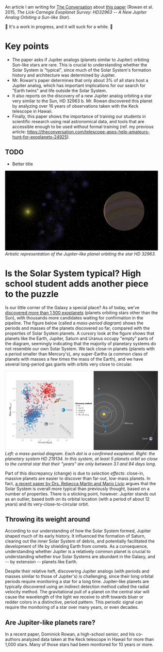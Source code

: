 An article I am writing for [The Conversation](https://theconversation.com/us) about [this paper](http://arxiv.org/abs/1512.00417) (Rowan et al. 2015, *The Lick-Carnegie Exoplanet Survey: HD32963 -- A New Jupiter Analog Orbiting a Sun-like Star*).

:construction_worker: It's a work in progress, and it will suck for a while. :construction_worker:

# Key points
- The paper asks if Jupiter analogs (planets similar to Jupiter) orbiting Sun-like stars are rare. This is crucial to understanding whether the Solar System is "typical", since much of the Solar System's formation history and architecture was determined by Jupiter. 
- Mr. Rowan's paper determines that only about 3% of all stars host a Jupiter analog, which has important implications for our search for "Earth twins" and life outside the Solar System. 
- It also reports on the discovery of a new Jupiter analog orbiting a star very similar to the Sun, HD 32963 b. Mr. Rowan discovered this planet by analyzing over 16 years of observations taken with the Keck telescope in Hawaii. 
- Finally, this paper shows the importance of training our students in scientific research using real astronomical data, and tools that are accessible enough to be used without formal training (ref. my previous article: https://theconversation.com/telescope-apps-help-amateurs-hunt-for-exoplanets-24925).

## TODO ##
* Better title

![Synthetic HD 32963](figures/32963_synthetic.png)
*Artistic representation of the Jupiter-like planet orbiting the star HD 32963.*

# Is the Solar System typical? High school student adds another piece to the puzzle #

Is our little corner of the Galaxy a special place? As of today, we've [discovered more than 1,500 exoplanets](http://exoplanets.org) (planets orbiting stars other than the Sun), with thousands more candidates waiting for confirmation in the pipeline. The figure below (called a *mass-period diagram*) shows the periods and masses of the planets discovered so far, compared with the properties of Solar System planets. A cursory look at the figure shows that planets like the Earth, Jupiter, Saturn and Uranus occupy "empty" parts of the diagram, seemingly indicating that the majority of planetary systems do not resemble our own Solar System. We lack close-in planets (planets with a period smaller than Mercury's), any super-Earths (a common class of planets with masses a few times the mass of the Earth), and we have several long-period gas giants with orbits very close to circular.

![Figure 1](figures/Figure_1.png)
*Left: a mass-period diagram. Each dot is a confirmed exoplanet. Right: the planetary system HD 219134. In this system, at least 5 planets orbit so close to the central star that their "years" are only between 3.1 and 94 days long.*

Part of this discrepancy (change) is due to *selection effects*: close-in, massive planets are easier to discover than far-out, low-mass planets. In fact, [a recent paper by Drs. Rebecca Martin and Mario Livio](http://aasnova.org/2015/09/25/how-normal-is-our-solar-system/) argues that the Solar System is overall more typical than previously thought, based on a number of properties. There is a sticking point, however: Jupiter stands out as an outlier, based both on its orbital location (with a period of about 12 years) and its very-close-to-circular orbit.

## Throwing its weight around ##
According to our understanding of how the Solar System formed, Jupiter shaped much of its early history. It influenced the formation of Saturn, clearing out the inner Solar System of debris, and potentially facilitated the development of life by shielding Earth from comets. As a consequence, understanding whether Jupiter is a relatively common planet is crucial to understanding whether *true* Solar Systems are abundant in the Galaxy, and -- by extension -- planets like Earth.

Despite their relative heft, discovering Jupiter analogs (with periods and masses similar to those of Jupiter's) is challenging, since their long orbital periods require monitoring a star for a long time. Jupiter-like planets are typically discovered using an indirect detection method called the radial velocity method. The gravitational pull of a planet on the central star will cause the wavelength of the light we receive to shift towards bluer or redder colors in a distinctive, period pattern. This periodic signal can require the monitoring of a star over many years, or even decades.

## Are Jupiter-like planets rare? ##
In a recent paper, Dominick Rowan, a high-school senior, and his co-authors analyzed data taken at the Keck telescope in Hawaii for more than 1,000 stars. Many of those stars had been monitored for 10 years or more. 
